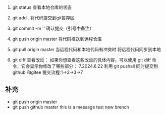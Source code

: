    1. git status  查看本地仓库的状态
   2. git add .   将代码提交到git暂存区
   3. git commit -m '' 确认提交（引号中备注）
   4. git push origin master 将代码推送到远程仓库

   5. git pull origin master 当远程代码和本地代码有冲突时  将远程代码同步到本地
   6. git diff  查看改动： 如果你想查看这些改动的具体内容，可以使用 git diff 命令，它会显示你修改了哪些部分：
   7.2024.6.22 利用 git pushall 同时提交到github 和gitee 
   提交流程:1->2->3->7 

   ## 补充

   - git push origin master
   - git push github master
   this is a message test  new brench